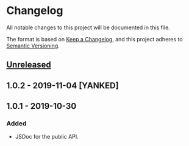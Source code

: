 # Changelog
All notable changes to this project will be documented in this file.

The format is based on [Keep a Changelog](https://keepachangelog.com/en/1.0.0/),
and this project adheres to [Semantic Versioning](https://semver.org/spec/v2.0.0.html).

## [Unreleased]

## 1.0.2 - 2019-11-04 [YANKED]

## 1.0.1 - 2019-10-30
### Added
- JSDoc for the public API.

[Unreleased]: https://github.com/geut/nanocontext/compare/v1.0.2...HEAD

